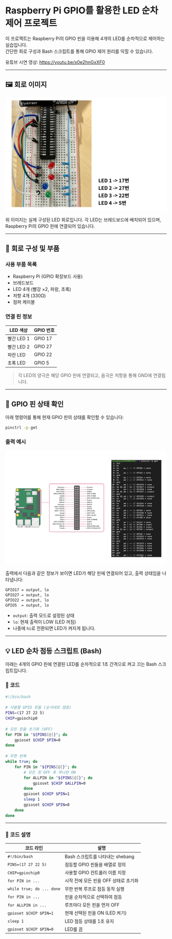 # Raspberry Pi GPIO를 활용한 LED 순차 제어 프로젝트

이 프로젝트는 Raspberry Pi의 GPIO 핀을 이용해 4개의 LED를 순차적으로 제어하는 실습입니다.  
간단한 회로 구성과 Bash 스크립트를 통해 GPIO 제어 원리를 익힐 수 있습니다.


유튜브 시연 영상: https://youtu.be/x0e2hnGxXF0

---

## 🖼 회로 이미지

![LED 회로 구성](../../image-01.jpg)

위 이미지는 실제 구성된 LED 회로입니다. 각 LED는 브레드보드에 배치되어 있으며, Raspberry Pi의 GPIO 핀에 연결되어 있습니다.

---

## 🔧 회로 구성 및 부품

### 사용 부품 목록
- Raspberry Pi (GPIO 확장보드 사용)
- 브레드보드
- LED 4개 (빨강 ×2, 파랑, 초록)
- 저항 4개 (330Ω)
- 점퍼 케이블

### 연결 핀 정보

| LED 색상   | GPIO 번호 |
|------------|------------|
| 빨간 LED 1 | GPIO 17    |
| 빨간 LED 2 | GPIO 27    | 
| 파란 LED   | GPIO 22    | 
| 초록 LED   | GPIO 5     | 

> 각 LED의 양극은 해당 GPIO 핀에 연결되고, 음극은 저항을 통해 GND에 연결됩니다.

---

## 🔎 GPIO 핀 상태 확인

아래 명령어를 통해 현재 GPIO 핀의 상태를 확인할 수 있습니다:

```bash
pinctrl -p get
```

### 출력 예시

![GPIO 상태 확인](../../image-02.jpg)

출력에서 다음과 같은 정보가 보이면 LED가 해당 핀에 연결되어 있고, 출력 상태임을 나타냅니다:

```
GPIO17 = output, lo
GPIO27 = output, lo
GPIO22 = output, lo
GPIO5  = output, lo
```

- `output`: 출력 모드로 설정된 상태
- `lo`: 현재 출력이 LOW (LED 꺼짐)
- 나중에 `hi`로 전환되면 LED가 켜지게 됩니다.

---

## 💡 LED 순차 점등 스크립트 (Bash)

아래는 4개의 GPIO 핀에 연결된 LED를 순차적으로 1초 간격으로 켜고 끄는 Bash 스크립트입니다.

### 🔽 코드

```bash
#!/bin/bash

# 사용할 GPIO 핀들 (순서대로 점등)
PINS=(17 27 22 5)
CHIP=gpiochip0

# 모든 핀을 초기화 (OFF)
for PIN in "${PINS[@]}"; do
    gpioset $CHIP $PIN=0
done

# 무한 반복
while true; do
    for PIN in "${PINS[@]}"; do
        # 모든 핀 OFF 후 하나만 ON
        for ALLPIN in "${PINS[@]}"; do
            gpioset $CHIP $ALLPIN=0
        done
        gpioset $CHIP $PIN=1
        sleep 1
        gpioset $CHIP $PIN=0
    done
done

```

---

### 🧾 코드 설명

| 코드 라인 | 설명 |
|-----------|------|
| `#!/bin/bash` | Bash 스크립트를 나타내는 shebang |
| `PINS=(17 27 22 5)` | 점등할 GPIO 핀들을 배열로 정의 |
| `CHIP=gpiochip0` | 사용할 GPIO 컨트롤러 이름 지정 |
| `for PIN in ...` | 시작 전에 모든 핀을 OFF 상태로 초기화 |
| `while true; do ... done` | 무한 반복 루프로 점등 동작 실행 |
| `for PIN in ...` | 핀을 순차적으로 선택하여 점등 |
| `for ALLPIN in ...` | 루프마다 모든 핀을 먼저 OFF |
| `gpioset $CHIP $PIN=1` | 현재 선택된 핀을 ON (LED 켜기) |
| `sleep 1` | LED 점등 상태를 1초 유지 |
| `gpioset $CHIP $PIN=0` | LED를 끔 |





